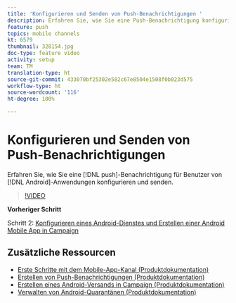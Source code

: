 ```yaml
---
title: 'Konfigurieren und Senden von Push-Benachrichtigungen '
description: Erfahren Sie, wie Sie eine Push-Benachrichtigung konfigurieren und an Android-App-Benutzer senden.
feature: push
topics: mobile channels
kt: 6579
thumbnail: 328154.jpg
doc-type: feature video
activity: setup
team: TM
translation-type: ht
source-git-commit: 433070bf25302e582c67e8504e1508f0b023d575
workflow-type: ht
source-wordcount: '116'
ht-degree: 100%

---
```



# Konfigurieren und Senden von Push-Benachrichtigungen

Erfahren Sie, wie Sie eine [!DNL push]-Benachrichtigung für Benutzer von [!DNL Android]-Anwendungen konfigurieren und senden.

>[!VIDEO](https://video.tv.adobe.com/v/328154?quality=12&captions=ger)

**Vorheriger Schritt**

Schritt 2: [Konfigurieren eines Android-Dienstes und Erstellen einer Android Mobile App in Campaign](/help/tutorial-getting-started-with-push-notifications-for-android/configuring-an-android-service-in-campaign.md)

## Zusätzliche Ressourcen

* [Erste Schritte mit dem Mobile-App-Kanal (Produktdokumentation)](https://experienceleague.adobe.com/docs/campaign-classic/using/sending-messages/sending-push-notifications/about-mobile-app-channel.html?lang=de#about-mobile-app-channel)
* [Erstellen von Push-Benachrichtigungen (Produktdokumentation)](https://experienceleague.adobe.com/docs/campaign-classic/using/sending-messages/sending-push-notifications/creating-notifications.html?lang=de#sending-messages)
* [Erstellen eines Android-Versands in Campaign (Produktdokumentation)](https://experienceleague.adobe.com/docs/campaign-classic/using/sending-messages/sending-push-notifications/configure-the-mobile-app/configuring-the-mobile-application-android.html?lang=de#creating-android-delivery)
* [Verwalten von Android-Quarantänen (Produktdokumentation)](https://experienceleague.adobe.com/docs/campaign-classic/using/sending-messages/monitoring-deliveries/understanding-quarantine-management.html?lang=de#android-quarantine)
